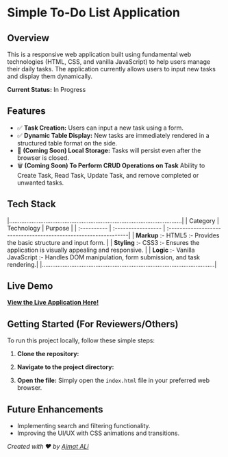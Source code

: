 # Simple To-Do List Application

## Overview

This is a responsive web application built using fundamental web technologies (HTML, CSS, and vanilla JavaScript) to help users manage their daily tasks. The application currently allows users to input new tasks and display them dynamically.

**Current Status:** In Progress

## Features

- ✅ **Task Creation:** Users can input a new task using a form.
- ✅ **Dynamic Table Display:** New tasks are immediately rendered in a structured table format on the side.
- 💾 **(Coming Soon) Local Storage:** Tasks will persist even after the browser is closed.
- 🗑️ **(Coming Soon) To Perform CRUD Operations on Task** Ability to Create Task, Read Task, Update Task, and remove completed or unwanted tasks.

## Tech Stack

|....................................................................................................|
| Category | Technology | Purpose |
| :---------- | :----------------- | :---------------------------------------------------------------|
| **Markup** :- HTML5 :- Provides the basic structure and input form. |
| **Styling** :- CSS3 :- Ensures the application is visually appealing and responsive. |
| **Logic** :- Vanilla JavaScript :- Handles DOM manipulation, form submission, and task rendering.|
|....................................................................................................|

## Live Demo

**[View the Live Application Here!](Coming-soon)**

## Getting Started (For Reviewers/Others)

To run this project locally, follow these simple steps:

1.  **Clone the repository:**

2.  **Navigate to the project directory:**

3.  **Open the file:** Simply open the `index.html` file in your preferred web browser.

## Future Enhancements

- Implementing search and filtering functionality.
- Improving the UI/UX with CSS animations and transitions.

_Created with ❤️ by [Ajmat ALi](https://github.com/Ajmat-ALi)_
